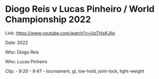 # Diogo Reis v Lucas Pinheiro / World Championship 2022

Link: https://www.youtube.com/watch?v=UpThlsKJIIo

Date: 2022

Who: Diogo Reis

Who: Lucas Pinheiro

Clip: - 9:20 - 9:47 - tournament, gi, toe-hold, joint-lock, light-weight
